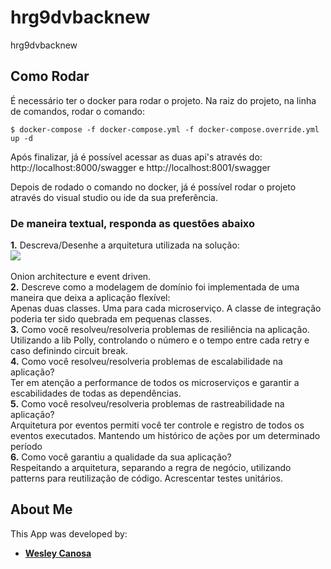 # hrg9dvbacknew
hrg9dvbacknew

## Como Rodar

É necessário ter o docker para rodar o projeto.
Na raiz do projeto, na linha de comandos, rodar o comando:

```
$ docker-compose -f docker-compose.yml -f docker-compose.override.yml up -d

```

Após finalizar, já é possível acessar as duas api's através do:
http://localhost:8000/swagger e http://localhost:8001/swagger

Depois de rodado o comando no docker, já é possível rodar o projeto através
do visual studio ou ide da sua preferência.

###  De maneira textual, responda as questões abaixo

**1.** Descreva/Desenhe a arquitetura utilizada na solução:<br>
![](https://miro.medium.com/max/462/1*0Pg6_UsaKiiEqUV3kf2HXg.png)
<br><br>Onion architecture e event driven.<br>
**2.** Descreve como a modelagem de domínio foi implementada de uma maneira que deixa a aplicação flexível:<br>
Apenas duas classes. Uma para cada microserviço. A classe de integração poderia ter sido quebrada em pequenas classes.<br>
**3.** Como você resolveu/resolveria problemas de resiliência na aplicação.<br>
Utilizando a lib Polly, controlando o número e o tempo entre cada retry e caso definindo circuit break. <br>
**4.** Como você resolveu/resolveria problemas de escalabilidade na aplicação?<br>
Ter em atenção a performance de todos os microserviços e garantir a escabilidades de todas as dependências. <br>
**5.** Como você resolveu/resolveria problemas de rastreabilidade na aplicação?<br>
Arquitetura por eventos permiti você ter controle e registro de todos os eventos executados. Mantendo um histórico de ações por um determinado período<br>
**6.**  Como você garantiu a qualidade da sua aplicação?<br>
Respeitando a arquitetura, separando a regra de negócio, utilizando patterns para reutilização de código. Acrescentar testes unitários.

## About Me

This App was developed by:

- [**Wesley Canosa**](https://github.com/asonac)
